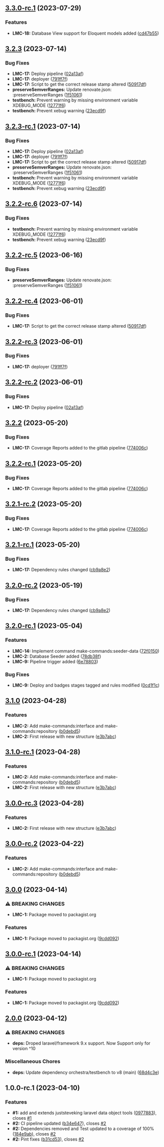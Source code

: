 ## [3.3.0-rc.1](https://gitlab.com/jfheinrich-eu/laravel-make-commands/compare/3.2.3-rc.1...3.3.0-rc.1) (2023-07-29)


### Features

* **LMC-18:** Database View support for Eloquent models added ([cd47b55](https://gitlab.com/jfheinrich-eu/laravel-make-commands/commit/cd47b5568e28789219c4a4c63cfbdf1ddd63e7a8))

## [3.2.3](https://gitlab.com/jfheinrich-eu/laravel-make-commands/compare/3.2.2...3.2.3) (2023-07-14)


### Bug Fixes

* **LMC-17:** Deploy pipeline ([02a13af](https://gitlab.com/jfheinrich-eu/laravel-make-commands/commit/02a13affe8b9e5f9fe621d1428cbc1e2c2974075))
* **LMC-17:** deployer ([791ff7f](https://gitlab.com/jfheinrich-eu/laravel-make-commands/commit/791ff7fc61732ba0f4e6f4d483e904288a514172))
* **LMC-17:** Script to get the correct release stamp altered ([50917df](https://gitlab.com/jfheinrich-eu/laravel-make-commands/commit/50917df62163bc9b10ef9615b7b399f0faef707b))
* **preserveSemverRanges:** Update renovate.json: :preserveSemverRanges ([1f51061](https://gitlab.com/jfheinrich-eu/laravel-make-commands/commit/1f51061a1606b7cae8bc411c1f6dec9dbec994d5))
* **testbench:** Prevent warning by missing environment variable XDEBUG_MODE ([12771f6](https://gitlab.com/jfheinrich-eu/laravel-make-commands/commit/12771f62dca1dddab19205f7a036293ae36cc3f8))
* **testbench:** Prevent xebug warning ([23ecd9f](https://gitlab.com/jfheinrich-eu/laravel-make-commands/commit/23ecd9f542f9c05165b789df35a9d9bff2a6732d))

## [3.2.3-rc.1](https://gitlab.com/jfheinrich-eu/laravel-make-commands/compare/3.2.2...3.2.3-rc.1) (2023-07-14)


### Bug Fixes

* **LMC-17:** Deploy pipeline ([02a13af](https://gitlab.com/jfheinrich-eu/laravel-make-commands/commit/02a13affe8b9e5f9fe621d1428cbc1e2c2974075))
* **LMC-17:** deployer ([791ff7f](https://gitlab.com/jfheinrich-eu/laravel-make-commands/commit/791ff7fc61732ba0f4e6f4d483e904288a514172))
* **LMC-17:** Script to get the correct release stamp altered ([50917df](https://gitlab.com/jfheinrich-eu/laravel-make-commands/commit/50917df62163bc9b10ef9615b7b399f0faef707b))
* **preserveSemverRanges:** Update renovate.json: :preserveSemverRanges ([1f51061](https://gitlab.com/jfheinrich-eu/laravel-make-commands/commit/1f51061a1606b7cae8bc411c1f6dec9dbec994d5))
* **testbench:** Prevent warning by missing environment variable XDEBUG_MODE ([12771f6](https://gitlab.com/jfheinrich-eu/laravel-make-commands/commit/12771f62dca1dddab19205f7a036293ae36cc3f8))
* **testbench:** Prevent xebug warning ([23ecd9f](https://gitlab.com/jfheinrich-eu/laravel-make-commands/commit/23ecd9f542f9c05165b789df35a9d9bff2a6732d))

## [3.2.2-rc.6](https://gitlab.com/jfheinrich-eu/laravel-make-commands/compare/3.2.2-rc.5...3.2.2-rc.6) (2023-07-14)


### Bug Fixes

* **testbench:** Prevent warning by missing environment variable XDEBUG_MODE ([12771f6](https://gitlab.com/jfheinrich-eu/laravel-make-commands/commit/12771f62dca1dddab19205f7a036293ae36cc3f8))
* **testbench:** Prevent xebug warning ([23ecd9f](https://gitlab.com/jfheinrich-eu/laravel-make-commands/commit/23ecd9f542f9c05165b789df35a9d9bff2a6732d))

## [3.2.2-rc.5](https://gitlab.com/jfheinrich-eu/laravel-make-commands/compare/3.2.2-rc.4...3.2.2-rc.5) (2023-06-16)


### Bug Fixes

* **preserveSemverRanges:** Update renovate.json: :preserveSemverRanges ([1f51061](https://gitlab.com/jfheinrich-eu/laravel-make-commands/commit/1f51061a1606b7cae8bc411c1f6dec9dbec994d5))

## [3.2.2-rc.4](https://gitlab.com/jfheinrich-eu/laravel-make-commands/compare/3.2.2-rc.3...3.2.2-rc.4) (2023-06-01)


### Bug Fixes

* **LMC-17:** Script to get the correct release stamp altered ([50917df](https://gitlab.com/jfheinrich-eu/laravel-make-commands/commit/50917df62163bc9b10ef9615b7b399f0faef707b))

## [3.2.2-rc.3](https://gitlab.com/jfheinrich-eu/laravel-make-commands/compare/3.2.2-rc.2...3.2.2-rc.3) (2023-06-01)


### Bug Fixes

* **LMC-17:** deployer ([791ff7f](https://gitlab.com/jfheinrich-eu/laravel-make-commands/commit/791ff7fc61732ba0f4e6f4d483e904288a514172))

## [3.2.2-rc.2](https://gitlab.com/jfheinrich-eu/laravel-make-commands/compare/3.2.2-rc.1...3.2.2-rc.2) (2023-06-01)


### Bug Fixes

* **LMC-17:** Deploy pipeline ([02a13af](https://gitlab.com/jfheinrich-eu/laravel-make-commands/commit/02a13affe8b9e5f9fe621d1428cbc1e2c2974075))

## [3.2.2](https://gitlab.com/jfheinrich-eu/laravel-make-commands/compare/3.2.1...3.2.2) (2023-05-20)


### Bug Fixes

* **LMC-17:** Coverage Reports added to the gitlab pipeline ([774006c](https://gitlab.com/jfheinrich-eu/laravel-make-commands/commit/774006ccd109ff2914381c452d3bb43c8b6141e5))

## [3.2.2-rc.1](https://gitlab.com/jfheinrich-eu/laravel-make-commands/compare/3.2.1...3.2.2-rc.1) (2023-05-20)


### Bug Fixes

* **LMC-17:** Coverage Reports added to the gitlab pipeline ([774006c](https://gitlab.com/jfheinrich-eu/laravel-make-commands/commit/774006ccd109ff2914381c452d3bb43c8b6141e5))

## [3.2.1-rc.2](https://gitlab.com/jfheinrich-eu/laravel-make-commands/compare/3.2.1-rc.1...3.2.1-rc.2) (2023-05-20)


### Bug Fixes

* **LMC-17:** Coverage Reports added to the gitlab pipeline ([774006c](https://gitlab.com/jfheinrich-eu/laravel-make-commands/commit/774006ccd109ff2914381c452d3bb43c8b6141e5))

## [3.2.1-rc.1](https://gitlab.com/jfheinrich-eu/laravel-make-commands/compare/3.2.0...3.2.1-rc.1) (2023-05-20)


### Bug Fixes

* **LMC-17:** Dependency rules changed ([cb9a8e2](https://gitlab.com/jfheinrich-eu/laravel-make-commands/commit/cb9a8e2fb36e1d22402d6fda05ef140cfa83a78d))

## [3.2.0-rc.2](https://gitlab.com/jfheinrich-eu/laravel-make-commands/compare/3.2.0-rc.1...3.2.0-rc.2) (2023-05-19)


### Bug Fixes

* **LMC-17:** Dependency rules changed ([cb9a8e2](https://gitlab.com/jfheinrich-eu/laravel-make-commands/commit/cb9a8e2fb36e1d22402d6fda05ef140cfa83a78d))

## [3.2.0-rc.1](https://gitlab.com/jfheinrich-eu/laravel-make-commands/compare/3.1.0...3.2.0-rc.1) (2023-05-04)


### Features

* **LMC-14:** Implement command make-commands:seeder-data ([72f0150](https://gitlab.com/jfheinrich-eu/laravel-make-commands/commit/72f01504c94b01b9533ceb7e4b5ae5aecdb54d61))
* **LMC-2:** Database Seeder added ([78db38f](https://gitlab.com/jfheinrich-eu/laravel-make-commands/commit/78db38f6f7f16db8ce1e7e40237f8467bcf1beef))
* **LMC-9:** Pipeline trigger added ([6e78803](https://gitlab.com/jfheinrich-eu/laravel-make-commands/commit/6e7880347d4b18cb40eeafb7daf57f14f9f96a0c))


### Bug Fixes

* **LMC-9:** Deploy and badges stages tagged and rules modified ([0cd1f1c](https://gitlab.com/jfheinrich-eu/laravel-make-commands/commit/0cd1f1c5ef4caf7caf365108fc5041f76c67c948))

## [3.1.0](https://gitlab.com/jfheinrich-eu/laravel-make-commands/compare/3.0.0...3.1.0) (2023-04-28)


### Features

* **LMC-2:** Add make-commands:interface and make-commands:repository ([b0debd5](https://gitlab.com/jfheinrich-eu/laravel-make-commands/commit/b0debd5d557013d1f282dcce6b969c4f67a5cb83))
* **LMC-2:** First release with new structure ([e3b7abc](https://gitlab.com/jfheinrich-eu/laravel-make-commands/commit/e3b7abcd791f9947f654ed99c015ae696c239df4))

## [3.1.0-rc.1](https://gitlab.com/jfheinrich-eu/laravel-make-commands/compare/3.0.0...3.1.0-rc.1) (2023-04-28)


### Features

* **LMC-2:** Add make-commands:interface and make-commands:repository ([b0debd5](https://gitlab.com/jfheinrich-eu/laravel-make-commands/commit/b0debd5d557013d1f282dcce6b969c4f67a5cb83))
* **LMC-2:** First release with new structure ([e3b7abc](https://gitlab.com/jfheinrich-eu/laravel-make-commands/commit/e3b7abcd791f9947f654ed99c015ae696c239df4))

## [3.0.0-rc.3](https://gitlab.com/jfheinrich-eu/laravel-make-commands/compare/3.0.0-rc.2...3.0.0-rc.3) (2023-04-28)


### Features

* **LMC-2:** First release with new structure ([e3b7abc](https://gitlab.com/jfheinrich-eu/laravel-make-commands/commit/e3b7abcd791f9947f654ed99c015ae696c239df4))

## [3.0.0-rc.2](https://gitlab.com/jfheinrich-eu/laravel-make-commands/compare/3.0.0-rc.1...3.0.0-rc.2) (2023-04-22)


### Features

* **LMC-2:** Add make-commands:interface and make-commands:repository ([b0debd5](https://gitlab.com/jfheinrich-eu/laravel-make-commands/commit/b0debd5d557013d1f282dcce6b969c4f67a5cb83))

## [3.0.0](https://gitlab.com/jfheinrich-eu/laravel-make-commands/compare/2.0.0...3.0.0) (2023-04-14)


### ⚠ BREAKING CHANGES

* **LMC-1:** Package moved to packagist.org

### Features

* **LMC-1:** Package moved to packagist.org ([9cdd092](https://gitlab.com/jfheinrich-eu/laravel-make-commands/commit/9cdd0921592c6b2dbe5635c67897030832389c8e))

## [3.0.0-rc.1](https://gitlab.com/jfheinrich-eu/laravel-make-commands/compare/2.0.0...3.0.0-rc.1) (2023-04-14)


### ⚠ BREAKING CHANGES

* **LMC-1:** Package moved to packagist.org

### Features

* **LMC-1:** Package moved to packagist.org ([9cdd092](https://gitlab.com/jfheinrich-eu/laravel-make-commands/commit/9cdd0921592c6b2dbe5635c67897030832389c8e))

## [2.0.0](https://gitlab.com/jfheinrich-eu/laravel-make-commands/compare/1.2.0...2.0.0) (2023-04-12)


### ⚠ BREAKING CHANGES

* **deps:** Droped laravel/framework 9.x support. Now Support only for version ^10

### Miscellaneous Chores

* **deps:** Update dependency orchestra/testbench to v8 (main) ([68d4c3e](https://gitlab.com/jfheinrich-eu/laravel-make-commands/commit/68d4c3ed5ba51ba6ff1643c1528d7d4aa83bb6dc))

## 1.0.0-rc.1 (2023-04-10)


### Features

* **#1:** add and extends juststeveking laravel data object tools ([0977883](https://gitlab.com/jfheinrich-eu/laravel-make-commands/commit/09778838bb16538d752108e7eb09d6d0f88191d1)), closes [#1](https://gitlab.com/jfheinrich-eu/laravel-make-commands/issues/1)
* **#2:** CI pipeline updated ([b34e647](https://gitlab.com/jfheinrich-eu/laravel-make-commands/commit/b34e647cc8c9b0ba57e06e3408519d5fefba3610)), closes [#2](https://gitlab.com/jfheinrich-eu/laravel-make-commands/issues/2)
* **#2:** Dependencies removed and Test updated to a coverage of 100% ([184e9ab](https://gitlab.com/jfheinrich-eu/laravel-make-commands/commit/184e9aba3a3b306e1c007e979a7e0d834712f797)), closes [#2](https://gitlab.com/jfheinrich-eu/laravel-make-commands/issues/2)
* **#2:** Pint fixes ([b31cd53](https://gitlab.com/jfheinrich-eu/laravel-make-commands/commit/b31cd53cade1d316de43f62d27477b39d9bd4c57)), closes [#2](https://gitlab.com/jfheinrich-eu/laravel-make-commands/issues/2)
